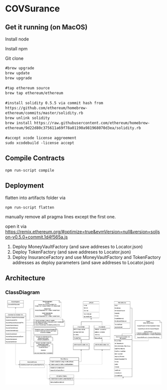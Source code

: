 # COVSurance

## Get it running (on MacOS)

Install node

Install npm

Git clone

```
#brew upgrade
brew update
brew upgrade

#tap ethereum source
brew tap ethereum/ethereum

#install solidity 0.5.5 via commit hash from https://github.com/ethereum/homebrew-ethereum/commits/master/solidity.rb
brew unlink solidity
brew install https://raw.githubusercontent.com/ethereum/homebrew-ethereum/9d22d80c375611a69f78a01190a981968070d3ea/solidity.rb

#accept xcode license aggreement
sudo xcodebuild -license accept
```

## Compile Contracts

```
npm run-script compile
```

## Deployment

flatten into artifacts folder via

```
npm run-script flatten
```

manually remove all pragma lines except the first one.

open it via https://remix.ethereum.org/#optimize=true&evmVersion=null&version=soljson-v0.5.0+commit.1d4f565a.js

1. Deploy MoneyVaultFactory (and save addreses to Locator.json)
2. Deploy TokenFactory (and save addreses to Locator.json)
3. Deploy InsuranceFactory and use MoneyVaultFactory and TokenFactory addresses as deploy parameters (and save addreses to Locator.json)

## Architecture

### ClassDiagram

![COVSurance ClassDiagram](./COVSurance_ClassDiagram.png "COVSurance ClassDiagram")
